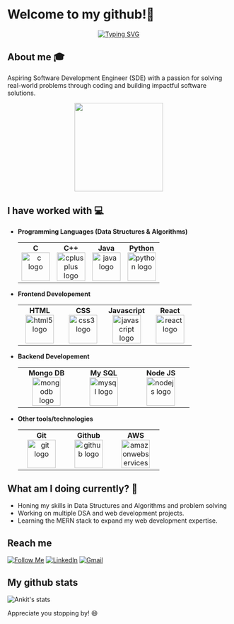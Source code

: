 # Welcome to my github!👋

<p align="center">
  <a href="https://git.io/typing-svg">
    <img src="https://readme-typing-svg.demolab.com?font=Poppins&size=30&duration=2850&pause=1000&color=58F5F7&background=FFCCEA00&center=true&width=435&lines=Hello!+i'm+Ankit;An+Engineer;A+Learner;" alt="Typing SVG" />
  </a>
</p>

## About me :mortar_board:
Aspiring Software Development Engineer (SDE) with a passion for solving real-world problems through coding and building impactful software solutions.

<div align="center">
  <img height="200" src="https://camo.githubusercontent.com/88adc7c88c9d3dba7479020846ed35d13410e3707c7f149e1c6140cc6beaef9a/68747470733a2f2f70687973696373677572756b756c2e66696c65732e776f726470726573732e636f6d2f323031392f30322f6368617261637465722d312e676966"  />
</div>

## I have worked with :computer:

- **Programming Languages (Data Structures & Algorithms)**
  <center>
    <table>
      <tbody>
        <tr>
          <td width="25%" align="center">
            <span><strong>C</strong></span><br/>
            <img src="https://cdn.jsdelivr.net/gh/devicons/devicon/icons/c/c-original.svg" height="64px" width="64px" alt="c logo"  />
          </td>
          <td width="25%" align="center">
            <span><strong>C++</strong></span><br/>
            <img src="https://cdn.jsdelivr.net/gh/devicons/devicon/icons/cplusplus/cplusplus-original.svg" height="64px" width="64px" alt="cplusplus logo"  />
          </td>
          <td width="25%" align="center">
            <span><strong>Java</strong></span><br/>
            <img src="https://cdn.jsdelivr.net/gh/devicons/devicon/icons/java/java-original.svg" height="64px" width="64px" alt="java logo"  />
          </td>
          <td width="25%" align="center">
            <span><strong>Python</strong></span><br/>
            <img src="https://cdn.jsdelivr.net/gh/devicons/devicon/icons/python/python-original.svg" height="64px" width="64px" alt="python logo"  />
          </td>
        </tr>
      </tbody>
    </table>
  </center>

- **Frontend Developement**
  <center>
    <table>
      <tbody>
        <tr>
          <td width="25%" align="center">
            <span><strong>HTML</strong></span><br/>
            <img src="https://cdn.jsdelivr.net/gh/devicons/devicon/icons/html5/html5-original.svg" height="64px" width="64px" alt="html5 logo"  />
          </td>
          <td width="25%" align="center">
            <span><strong>CSS</strong></span><br/>
            <img src="https://cdn.jsdelivr.net/gh/devicons/devicon/icons/css3/css3-original.svg" height="64px" width="64px" alt="css3 logo"  />
          </td>
          <td width="25%" align="center">
            <span><strong>Javascript</strong></span><br/>
            <img src="https://cdn.jsdelivr.net/gh/devicons/devicon/icons/javascript/javascript-original.svg" height="64px" width="64px" alt="javascript logo"  />
          </td>
          <td width="25%" align="center">
            <span><strong>React</strong></span><br/>
            <img src="https://cdn.jsdelivr.net/gh/devicons/devicon/icons/react/react-original.svg" height="64px" width="64px" alt="react logo"  />
          </td>
        </tr>
      </tbody>
    </table>
  </center>


- **Backend Developement**
  <center>
    <table>
      <tbody>
        <tr>
          <td width="25%" align="center">
            <span><strong>Mongo DB</strong></span><br/>
            <img src="https://cdn.jsdelivr.net/gh/devicons/devicon/icons/mongodb/mongodb-original.svg" height="64px" width="64px" alt="mongodb logo"  />
          </td>
          <td width="25%" align="center">
            <span><strong>My SQL</strong></span><br/>
            <img src="https://cdn.jsdelivr.net/gh/devicons/devicon/icons/mysql/mysql-original.svg" height="64px" width="64px" alt="mysql logo"  />
          </td>
          <td width="25%" align="center">
            <span><strong>Node JS</strong></span><br/>
            <img src="https://cdn.jsdelivr.net/gh/devicons/devicon/icons/nodejs/nodejs-original.svg" height="64px" width="64px" alt="nodejs logo"  />
          </td>
        </tr>
      </tbody>
    </table>
  </center>

- **Other tools/technologies**
  <center>
    <table>
      <tbody>
        <tr>
          <td width="25%" align="center">
            <span><strong>Git</strong></span><br/>
            <img src="https://cdn.jsdelivr.net/gh/devicons/devicon/icons/git/git-original.svg" height="64px" width="64px" alt="git logo"  />
          </td>
          <td width="25%" align="center">
            <span><strong>Github</strong></span><br/>
            <img src="https://cdn.jsdelivr.net/gh/devicons/devicon/icons/github/github-original.svg" height="64px" width="64px" alt="github logo"  />
          </td>
          <td width="25%" align="center">
            <span><strong>AWS</strong></span><br/>
            <img src="https://cdn.jsdelivr.net/gh/devicons/devicon/icons/amazonwebservices/amazonwebservices-line-wordmark.svg" height="64px" width="64px" alt="amazonwebservices logo"  />
          </td>
        </tr>
      </tbody>
    </table>
  </center>

## What am I doing currently? :thinking:
- Honing my skills in Data Structures and Algorithms and problem solving
- Working on multiple DSA and web development projects.
- Learning the MERN stack to expand my web development expertise.

## Reach me
[![Follow Me](https://img.shields.io/badge/Follow%20me-%23FF4500?style=flat&logo=github)](https://github.com/Ankit-1607)
[![LinkedIn](https://img.shields.io/badge/LinkedIn-%230077B5?style=flat&logo=linkedin&logoColor=white)](https://www.linkedin.com/in/ankit-kumar-singh-939588263/)
[![Gmail](https://img.shields.io/badge/Gmail-%23D44638?style=flat&logo=gmail&logoColor=white)](mailto:ankit210716@gmail.com)

## My github stats
![Ankit's stats](https://github-readme-stats.vercel.app/api?username=Ankit-1607&show_icons=true&count_private=true&hide=stars)

<p align="left">Appreciate you stopping by! 😄</p>
